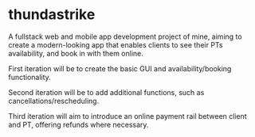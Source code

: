 # thundastrike
A fullstack web and mobile app development project of mine, aiming to create a modern-looking app that enables clients to see their PTs availability, and book in with them online.

First iteration will be to create the basic GUI and availability/booking functionality. 

Second iteration will be to add additional functions, such as cancellations/rescheduling. 

Third iteration will aim to introduce an online payment rail between client and PT, offering refunds where necessary. 
